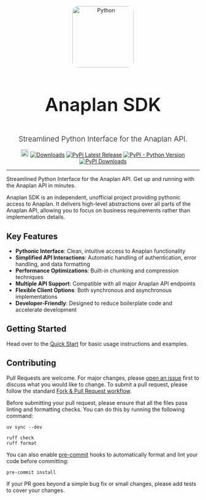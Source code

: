 <p align="center">
    <img width="160" height="160" src="https://vinzenzklass.github.io/anaplan-sdk/img/anaplan-sdk.webp" alt='Python' style="border-radius: 15px">
</p>

<h3 align="center" style="font-size: 3rem; font-weight: 600;">
    Anaplan SDK
</h3>

<p align="center" style="font-size: 1.2rem; font-weight: 300; margin: 15px 0">
    Streamlined Python Interface for the Anaplan API.
</p>

<div align="center">
    <a href="https://github.com/VinzenzKlass/anaplan-sdk/actions"><img src="https://github.com/VinzenzKlass/anaplan-sdk/actions/workflows/tests.yml/badge.svg" alt="Workflow status badge" loading="lazy" height="20"></a>
    <a href="https://pepy.tech/projects/anaplan-sdk"><img src="https://static.pepy.tech/badge/anaplan-sdk" alt="Downloads"></a>
    <a href="https://pypi.org/project/anaplan-sdk"><img src="https://img.shields.io/pypi/v/anaplan-sdk.svg" alt="PyPi Latest Release"/></a>
    <a href="https://pypi.org/project/anaplan-sdk"><img alt="PyPI - Python Version" src="https://img.shields.io/pypi/pyversions/anaplan-sdk"></a>
    <a href="https://pepy.tech/projects/anaplan-sdk"><img src="https://static.pepy.tech/badge/anaplan-sdk/month" alt="PyPI Downloads"></a>
</div>

---
Streamlined Python Interface for the Anaplan API. Get up and running with the Anaplan API in minutes.

Anaplan SDK is an independent, unofficial project providing pythonic access to Anaplan. It delivers high-level
abstractions over all parts of the Anaplan API, allowing you to focus on business requirements rather than
implementation details.

## Key Features

- **Pythonic Interface**: Clean, intuitive access to Anaplan functionality
- **Simplified API Interactions**: Automatic handling of authentication, error handling, and data formatting
- **Performance Optimizations**: Built-in chunking and compression techniques
- **Multiple API Support**: Compatible with all major Anaplan API endpoints
- **Flexible Client Options**: Both synchronous and asynchronous implementations
- **Developer-Friendly**: Designed to reduce boilerplate code and accelerate development

## Getting Started

Head over to the [Quick Start](https://vinzenzklass.github.io/anaplan-sdk/quickstart/) for basic usage instructions and
examples.

## Contributing

Pull Requests are welcome. For major changes,
please [open an issue](https://github.com/VinzenzKlass/anaplan-sdk/issues/new) first to discuss what you would like to
change. To submit a pull request, please follow the
standard [Fork & Pull Request workflow](https://docs.github.com/en/pull-requests/collaborating-with-pull-requests/proposing-changes-to-your-work-with-pull-requests/creating-a-pull-request-from-a-fork).

Before submitting your pull request, please ensure that all the files pass linting and formatting checks. You can do
this by running the following command:

```shell
uv sync --dev

ruff check
ruff format
```

You can also enable [pre-commit](https://pre-commit.com/) hooks to automatically format and lint your code before
committing:

```shell
pre-commit install
```

If your PR goes beyond a simple bug fix or small changes, please add tests to cover your changes.
